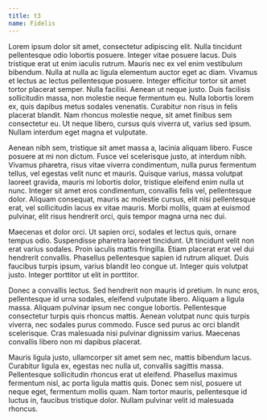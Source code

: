 ```yaml
---
title: t3
name: Fidelis
---
```

Lorem ipsum dolor sit amet, consectetur adipiscing elit. Nulla tincidunt pellentesque odio lobortis posuere. Integer vitae posuere lacus. Duis tristique erat ut enim iaculis rutrum. Mauris nec ex vel enim vestibulum bibendum. Nulla at nulla ac ligula elementum auctor eget ac diam. Vivamus et lectus ac lectus pellentesque posuere. Integer efficitur tortor sit amet tortor placerat semper. Nulla facilisi. Aenean ut neque justo. Duis facilisis sollicitudin massa, non molestie neque fermentum eu. Nulla lobortis lorem ex, quis dapibus metus sodales venenatis. Curabitur non risus in felis placerat blandit. Nam rhoncus molestie neque, sit amet finibus sem consectetur eu. Ut neque libero, cursus quis viverra ut, varius sed ipsum. Nullam interdum eget magna et vulputate.

Aenean nibh sem, tristique sit amet massa a, lacinia aliquam libero. Fusce posuere at mi non dictum. Fusce vel scelerisque justo, at interdum nibh. Vivamus pharetra, risus vitae viverra condimentum, nulla purus fermentum tellus, vel egestas velit nunc et mauris. Quisque varius, massa volutpat laoreet gravida, mauris mi lobortis dolor, tristique eleifend enim nulla ut nunc. Integer sit amet eros condimentum, convallis felis vel, pellentesque dolor. Aliquam consequat, mauris ac molestie cursus, elit nisi pellentesque erat, vel sollicitudin lacus ex vitae mauris. Morbi mollis, quam at euismod pulvinar, elit risus hendrerit orci, quis tempor magna urna nec dui.

Maecenas et dolor orci. Ut sapien orci, sodales et lectus quis, ornare tempus odio. Suspendisse pharetra laoreet tincidunt. Ut tincidunt velit non erat varius sodales. Proin iaculis mattis fringilla. Etiam placerat erat vel dui hendrerit convallis. Phasellus pellentesque sapien id rutrum aliquet. Duis faucibus turpis ipsum, varius blandit leo congue ut. Integer quis volutpat justo. Integer porttitor ut elit in porttitor.

Donec a convallis lectus. Sed hendrerit non mauris id pretium. In nunc eros, pellentesque id urna sodales, eleifend vulputate libero. Aliquam a ligula massa. Aliquam pulvinar ipsum nec congue lobortis. Pellentesque consectetur turpis quis rhoncus mattis. Aenean volutpat nunc quis turpis viverra, nec sodales purus commodo. Fusce sed purus ac orci blandit scelerisque. Cras malesuada nisi pulvinar dignissim varius. Maecenas convallis libero non mi dapibus placerat.

Mauris ligula justo, ullamcorper sit amet sem nec, mattis bibendum lacus. Curabitur ligula ex, egestas nec nulla ut, convallis sagittis massa. Pellentesque sollicitudin rhoncus erat ut eleifend. Phasellus maximus fermentum nisl, ac porta ligula mattis quis. Donec sem nisl, posuere ut neque eget, fermentum mollis quam. Nam tortor mauris, pellentesque id luctus in, faucibus tristique dolor. Nullam pulvinar velit id malesuada rhoncus.
